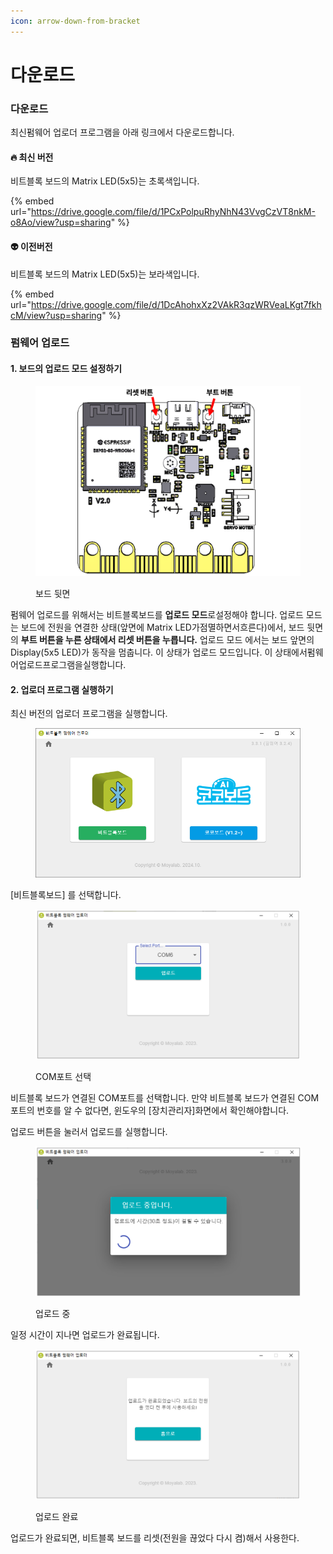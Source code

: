 ```yaml
---
icon: arrow-down-from-bracket
---
```


# 다운로드



### 다운로드

최신펌웨어 업로더 프로그램을 아래   링크에서 다운로드합니다.

#### 🔥 최신 버전&#x20;

비트블록 보드의 Matrix LED(5x5)는 초록색입니다.

{% embed url="https://drive.google.com/file/d/1PCxPolpuRhyNhN43VvgCzVT8nkM-o8Ao/view?usp=sharing" %}

#### 👽  이전버전

비트블록 보드의 Matrix LED(5x5)는  보라색입니다.

{% embed url="https://drive.google.com/file/d/1DcAhohxXz2VAkR3qzWRVeaLKgt7fkhcM/view?usp=sharing" %}

### 펌웨어 업로드&#x20;

#### 1. 보드의 업로드 모드 설정하기&#x20;

<figure><img src="../.gitbook/assets/firmup_01.png" alt=""><figcaption><p>보드 뒷면</p></figcaption></figure>

펌웨어 업로드를 위해서는 비트블록보드를 **업로드 모드**로설정해야 합니다. 업로드 모드는 보드에 전원을 연결한 상태(앞면에  Matrix LED가점멸하면서흐른다)에서, 보드 뒷면의 **부트 버튼을 누른 상태에서 리셋 버튼을 누릅니다.** 업로드 모드 에서는 보드 앞면의 Display(5x5 LED)가 동작을 멈춥니다. 이 상태가 업로드 모드입니다.   이      상태에서펌웨어업로드프로그램을실행합니다.





#### 2. 업로더 프로그램 실행하기

최신 버전의 업로더 프로그램을    실행합니다.&#x20;

<figure><img src="../.gitbook/assets/2025-02-15 18 25 55.png" alt=""><figcaption></figcaption></figure>

\[비트블록보드] 를  선택합니다.

<figure><img src="../.gitbook/assets/firmup_03.png" alt=""><figcaption><p>COM포트 선택</p></figcaption></figure>



비트블록 보드가 연결된 COM포트를 선택합니다.  만약 비트블록 보드가 연결된 COM포트의 번호를 알 수 없다면, 윈도우의 \[장치관리자]화면에서 확인해야합니다.

업로드 버튼을 눌러서 업로드를 실행합니다.    &#x20;

<figure><img src="../.gitbook/assets/firmup_04.png" alt=""><figcaption><p>업로드 중</p></figcaption></figure>

일정 시간이 지나면 업로드가 완료됩니다.

<figure><img src="../.gitbook/assets/firmup_05.png" alt=""><figcaption><p>업로드 완료</p></figcaption></figure>

업로드가 완료되면, 비트블록 보드를 리셋(전원을  끊었다  다시 켬)해서 사용한다.
